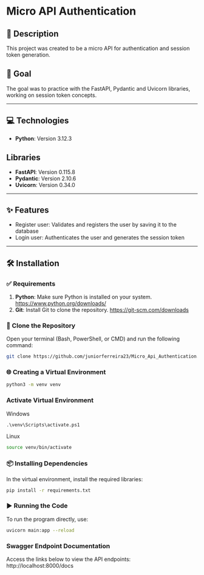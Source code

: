 # Micro API Authentication

## 📖 Description
This project was created to be a micro API for authentication and session token generation.

## 📌 Goal
The goal was to practice with the FastAPI, Pydantic and Uvicorn libraries, working on session token concepts.

---

## 💻 Technologies
- **Python**: Version 3.12.3 

## Libraries
- **FastAPI**: Version 0.115.8
- **Pydantic**: Version 2.10.6
- **Uvicorn**: Version 0.34.0

---

## ✨ Features
- Register user: Validates and registers the user by saving it to the database
- Login user: Authenticates the user and generates the session token

---

## 🛠 Installation

### ✅ Requirements
1. **Python**: Make sure Python is installed on your system. https://www.python.org/downloads/
2. **Git**: Install Git to clone the repository. https://git-scm.com/downloads

### 🔄 Clone the Repository
Open your terminal (Bash, PowerShell, or CMD) and run the following command:
```bash
git clone https://github.com/juniorferreira23/Micro_Api_Authentication.git
```

### 🌐 Creating a Virtual Environment
```bash
python3 -m venv venv
```

### Activate Virtual Environment
Windows
```cmd
.\venv\Scripts\activate.ps1
```

Linux
```bash
source venv/bin/activate
```

### 📦 Installing Dependencies
In the virtual environment, install the required libraries:
```bash
pip install -r requirements.txt
```

### ▶️ Running the Code
To run the program directly, use:
```bash
uvicorn main:app --reload
```

### Swagger Endpoint Documentation
Access the links below to view the API endpoints:
http://localhost:8000/docs